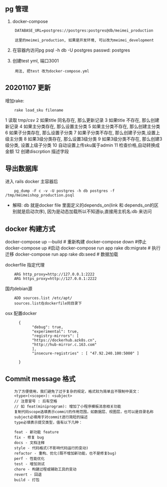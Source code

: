 ## pg 管理

1. docker-compose

        DATABASE_URL=postgres://postgres:postgres@db/meimei_production

        这里的meimei_production, 如果是开发环境, 可以改为meimei_development

2. 在容器内访问pg
        psql -h db -U postgres
        passwd: postgres

3. 创建test yml, 端口3001
        
        用法, 把test 改为docker-compose.yml

## 20201107 更新

增加rake:

        rake load_sku filename

1 读取 tmp/csv 
2 如果title 同名存在, 那么更新记录
3 如果title 不存在, 那么创建新记录
4 如果主分类存在, 那么设置主分类
5 如果主分类不存在, 那么创建主分类
6 如果子分类存在, 那么设置子分类
7 如果子分类不存在, 那么创建子分类,设置上级主分类
8 如果3级分类存在, 那么设置3级分类
9 如果3级分类不存在, 那么创建3级分类, 设置上级子分类
10 自动设置上传sku属于admin
11 检查价格,自动转换成金额
12 创建discrption 描述字段

## 导出数据库

进入 rails docker 主容器后

        pg_dump -F c -v -U postgres -h db postgres -f /tmp/meimeishop_production.psql

* 解释: db 就是docker file 里面定义的depends_on(link 和 depends_on的区别就是启动次序), 因为是动态加载所以不知道ip,直接用主机名:db 来访问


## docker 构建方式

docker-compose up --build # 重新构建
docker-compose down #停止
docker-compose up #启动
docker-compose run app rake db:migrate # 执行迁移
docker-compose run app rake db:seed # 数据加载

dockerfile 指定代理

        ARG http_proxy=http://127.0.0.1:2222
        ARG https_proxy=http://127.0.0.1:2222

国内debian源

        ADD sources.list /etc/apt/
        sources.list在dockerfile同目录下

osx 配置docker

          {
                "debug": true,
                "experimental": true,
                "registry-mirrors": [
                "https://dockerhub.azk8s.cn",
                "http://hub-mirror.c.163.com"
                ],
                "insecure-registries" : [ "47.92.240.100:5000" ]
                
          }

## Commit message 格式

        为了方便使用，我们避免了过于复杂的规定，格式较为简单且不限制中英文：
        <type>(<scope>): <subject>
        // 注意冒号 : 后有空格
        // 如 feat(miniprogram): 增加了小程序模板消息相关功能
        复制代码scope选填表示commit的作用范围，如数据层、视图层，也可以是目录名称
        subject必填用于对commit进行简短的描述
        type必填表示提交类型，值有以下几种：

        feat - 新功能 feature
        fix - 修复 bug
        docs - 文档注释
        style - 代码格式(不影响代码运行的变动)
        refactor - 重构、优化(既不增加新功能，也不是修复bug)
        perf - 性能优化
        test - 增加测试
        chore - 构建过程或辅助工具的变动
        revert - 回退
        build - 打包

